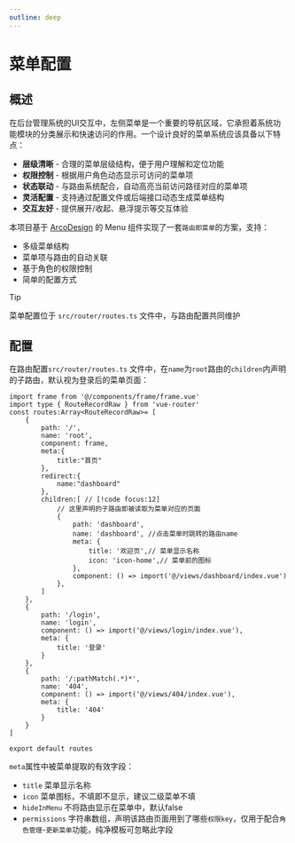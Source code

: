 ```yaml
---
outline: deep
---
```

# 菜单配置

## 概述
在后台管理系统的UI交互中，左侧菜单是一个重要的导航区域，它承担着系统功能模块的分类展示和快速访问的作用。一个设计良好的菜单系统应该具备以下特点：

- **层级清晰** - 合理的菜单层级结构，便于用户理解和定位功能
- **权限控制** - 根据用户角色动态显示可访问的菜单项
- **状态联动** - 与路由系统配合，自动高亮当前访问路径对应的菜单项
- **灵活配置** - 支持通过配置文件或后端接口动态生成菜单结构
- **交互友好** - 提供展开/收起、悬浮提示等交互体验

本项目基于 [ArcoDesign](https://arco.design/vue/docs/start) 的 Menu 组件实现了一套`路由即菜单`的方案，支持：

- 多级菜单结构
- 菜单项与路由的自动关联
- 基于角色的权限控制
- 简单的配置方式

> [!TIP]
> 菜单配置位于 `src/router/routes.ts` 文件中，与路由配置共同维护

## 配置
在路由配置`src/router/routes.ts` 文件中，在`name`为`root`路由的`children`内声明的子路由，默认视为登录后的菜单页面：
```ts{14-25}
import frame from '@/components/frame/frame.vue'
import type { RouteRecordRaw } from 'vue-router'
const routes:Array<RouteRecordRaw>= [
    {
        path: '/',
        name: 'root',
        component: frame,
        meta:{
            title:"首页"
        },
		redirect:{
			name:"dashboard"
		},
        children:[ // [!code focus:12]
            // 这里声明的子路由即被读取为菜单对应的页面
            {
				path: 'dashboard',
				name: 'dashboard', //点击菜单时跳转的路由name
				meta: {
					title: '欢迎页',// 菜单显示名称
					icon: 'icon-home',// 菜单前的图标
				},
				component: () => import('@/views/dashboard/index.vue')
			},
        ]
    },
    {
        path: '/login',
        name: 'login',
        component: () => import('@/views/login/index.vue'),
        meta: {
            title: '登录'
        }
    },
    {
        path: '/:pathMatch(.*)*',
        name: '404',
        component: () => import('@/views/404/index.vue'),
        meta: {
            title: '404'
        }
    }
]

export default routes
```
`meta`属性中被菜单提取的有效字段：
- `title` 菜单显示名称
- `icon` 菜单图标，不填即不显示，建议二级菜单不填
- `hideInMenu` 不将路由显示在菜单中，默认false
- `permissions` 字符串数组，声明该路由页面用到了哪些`权限key`，仅用于配合`角色管理`-`更新菜单`功能，纯净模板可忽略此字段
